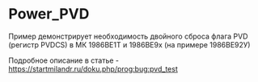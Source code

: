 ﻿# Power_PVD

Пример демонстрирует необходимость двойного сброса флага PVD (регистр  PVDCS) в МК 1986ВЕ1Т и 1986ВЕ9х (на примере 1986ВЕ92У)

Подробное описание в статье - https://startmilandr.ru/doku.php/prog:bug:pvd_test